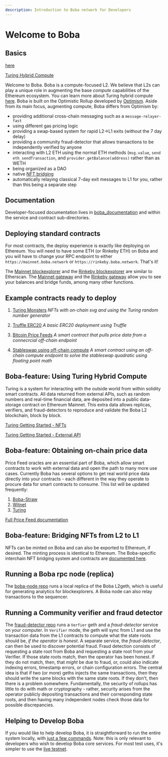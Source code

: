 ```yaml
---
description: Introduction to Boba network for Developers
---
```


# Welcome to Boba

## Basics


[here](../../packages/boba/turing/README.md)

[Turing Hybrid Compute](packages/boba/turing/README.md)

Welcome to Boba. Boba is a compute-focused L2. We believe that L2s can play a unique role in augmenting the base _compute_ capabilities of the Ethereum ecosystem. You can learn more about Turing hybrid compute [here](/../../packages/boba/turing/README.md). Boba is built on the Optimistic Rollup developed by [Optimism](https://optimism.io). Aside from its main focus, augmenting compute, Boba differs from Optimism by:

  * providing additional cross-chain messaging such as a `message-relayer-fast`
  * using different gas pricing logic
  * providing a swap-based system for rapid L2->L1 exits (without the 7 day delay)
  * providing a community fraud-detector that allows transactions to be independently verified by anyone
  * interacting with L2 ETH using the normal ETH methods (`msg.value`, `send eth_sendTransaction`, and `provider.getBalance(address)` rather than as WETH
  * being organized as a DAO
  * native [NFT bridging](/../../packages/boba/contracts/contracts/bridges/README.md)
  * automatically relaying classical 7-day exit messages to L1 for you, rather than this being a separate step

## Documentation

Developer-focused documentation lives in [boba_documentation](https://github.com/bobanetwork/boba/blob/develop/boba_documentation) and within the service and contract sub-directories.

## Deploying standard contracts

For most contracts, the deploy experience is exactly like deploying on Ethereum. You will need to have some ETH (or Rinkeby ETH) on Boba and you will have to change your RPC endpoint to either `https://mainnet.boba.network` or `https://rinkeby.boba.network`. That's it!

The [Mainnet blockexplorer](https://blockexplorer.boba.network) and the [Rinkeby blockexplorer](https://blockexplorer.rinkeby.boba.network) are similar to Etherscan. The [Mainnet gateway](https://gateway.boba.network) and the [Rinkeby gateway](https://gateway.rinkeby.boba.network) allow you to see your balances and bridge funds, among many other functions.

## Example contracts ready to deploy

1. [Turing Monsters](https://github.com/bobanetwork/boba/blob/develop/boba_community/turing-monsters/README.md) _NFTs with on-chain svg and using the Turing random number generator_

2. [Truffle ERC20](https://github.com/bobanetwork/boba/blob/develop/boba_examples/truffle-erc20/README.md) _A basic ERC20 deployment using Truffle_

3. [Bitcoin Price Feeds](https://github.com/bobanetwork/boba/blob/develop/packages/boba/turing/test/005_lending.ts) _A smart contract that pulls price data from a connecrcial off-chain endpoint_

4. [Stableswap using off-chain compute](https://github.com/bobanetwork/boba/blob/develop/packages/boba/turing/test/003_stable_swap.ts) _A smart contract using an off-chain compute endpoint to solve the stableswap quadratic using floating point math_

## Boba-feature: Using Turing Hybrid Compute

Turing is a system for interacting with the outside world from within solidity smart contracts. All data returned from external APIs, such as random numbers and real-time financial data, are deposited into a public data-storage contract on Ethereum Mainnet. This extra data allows replicas, verifiers, and fraud-detectors to reproduce and validate the Boba L2 blockchain, block by block.

[Turing Getting Started - NFTs](https://github.com/bobanetwork/boba/blob/develop/packages/boba/turing/README.md#feature-highlight-1-using-turing-to-mint-an-nft-with-256-random-attributes-in-a-single-transaction)

[Turing Getting Started - External API](https://github.com/bobanetwork/boba/blob/develop/packages/boba/turing/README.md#feature-highlight-2-using-turing-to-access-real-time-trading-data-from-within-your-solidity-smart-contract)

## Boba-feature: Obtaining on-chain price data

Price Feed oracles are an essential part of Boba, which allow smart contracts to work with external data and open the path to many more use cases. Currently Boba has several options to get real world price data directly into your contracts - each different in the way they operate to procure data for smart contracts to consume. This list will be updated frequently:

1. [Boba-Straw](https://github.com/bobanetwork/boba/tree/develop/boba_examples/boba-straw)
2. [Witnet](https://docs.witnet.io/ethereum/price-feeds/)
3. [Turing](https://github.com/bobanetwork/boba/blob/develop/packages/boba/turing/README.md)

[Full Price Feed documentation](https://github.com/bobanetwork/boba/blob/develop/boba_documentation/Price_Data_Feeds_Overview.md)

## Boba-feature: Bridging NFTs from L2 to L1

NFTs can be minted on Boba and can also be exported to Ethereum, if desired. The minting process is identical to Ethereum. The Boba-specific interchain NFT bridging system and contracts are [documented here](https://github.com/bobanetwork/boba/blob/develop/packages/boba/contracts/contracts/bridges/README.md).

## Running a Boba rpc node (replica)

The [boba-node repo](https://github.com/bobanetwork/boba/blob/develop/boba_community/boba-node/README.md) runs a local replica of the Boba L2geth, which is useful for generating analytics for blockexplorers. A Boba node can also relay transactions to the sequencer.

## Running a Community verifier and fraud detector

The [fraud-detector repo](https://github.com/bobanetwork/boba/blob/develop/boba_community/fraud-detector/README.md) runs a `Verfier` geth and a *fraud-detector* service on your computer. In `Verifier` mode, the geth will sync from L1 and use the transaction data from the L1 contracts to compute what the state roots should be, *if the operator is honest*. A separate service, the *fraud-detector*, can then be used to discover potential fraud. Fraud detection consists of requesting a state root from Boba and requesting a state root from your Verifier. If those state roots match, then the operator has been honest. If they do not match, then, that _might_ be due to fraud, or, could also indicate indexing errors, timestamp errors, or chain configuration errors. The central idea is that if two (or more) geths injects the same transactions, then they should write the same blocks with the same state roots. If they don't, then there is a problem somewhere. Fundamentally, the security of rollups has little to do with math or cryptography - rather, security arises from the operator publicly depositing transactions and their corresponding state roots, and then having many independent nodes check those data for possible discrepancies.

## Helping to Develop Boba

If you would like to help develop Boba, it is straightforward to run the entire system locally, with [just a few commands](https://github.com/bobanetwork/boba/blob/develop/boba_documentation/Quickstart_Local_Boba.md). Note: this is only relevant to developers who wish to develop Boba core services. For most test uses, it's simpler to use the [live testnet](https://rinkeby.boba.network).

